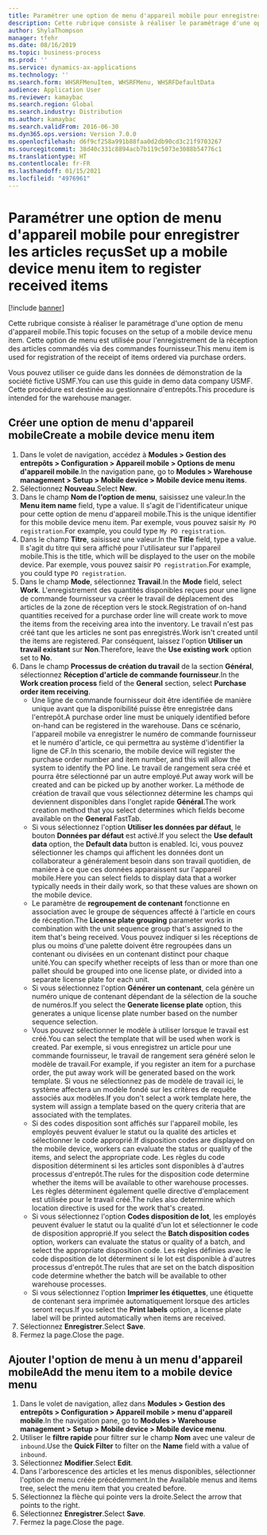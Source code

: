 ```yaml
---
title: Paramétrer une option de menu d'appareil mobile pour enregistrer les articles reçus
description: Cette rubrique consiste à réaliser le paramétrage d'une option de menu d'appareil mobile.
author: ShylaThompson
manager: tfehr
ms.date: 08/16/2019
ms.topic: business-process
ms.prod: ''
ms.service: dynamics-ax-applications
ms.technology: ''
ms.search.form: WHSRFMenuItem, WHSRFMenu, WHSRFDefaultData
audience: Application User
ms.reviewer: kamaybac
ms.search.region: Global
ms.search.industry: Distribution
ms.author: kamaybac
ms.search.validFrom: 2016-06-30
ms.dyn365.ops.version: Version 7.0.0
ms.openlocfilehash: d6f9cf258a991b88faa0d2db90cd3c21f9703267
ms.sourcegitcommit: 38d40c331c8894acb7b119c5073e3088b54776c1
ms.translationtype: HT
ms.contentlocale: fr-FR
ms.lasthandoff: 01/15/2021
ms.locfileid: "4976961"
---
```

# <a name="set-up-a-mobile-device-menu-item-to-register-received-items"></a><span data-ttu-id="11a86-103">Paramétrer une option de menu d'appareil mobile pour enregistrer les articles reçus</span><span class="sxs-lookup"><span data-stu-id="11a86-103">Set up a mobile device menu item to register received items</span></span>

[!include [banner](../../includes/banner.md)]

<span data-ttu-id="11a86-104">Cette rubrique consiste à réaliser le paramétrage d'une option de menu d'appareil mobile.</span><span class="sxs-lookup"><span data-stu-id="11a86-104">This topic focuses on the setup of a mobile device menu item.</span></span> <span data-ttu-id="11a86-105">Cette option de menu est utilisée pour l'enregistrement de la réception des articles commandés via des commandes fournisseur.</span><span class="sxs-lookup"><span data-stu-id="11a86-105">This menu item is used for registration of the receipt of items ordered via purchase orders.</span></span> 

<span data-ttu-id="11a86-106">Vous pouvez utiliser ce guide dans les données de démonstration de la société fictive USMF.</span><span class="sxs-lookup"><span data-stu-id="11a86-106">You can use this guide in demo data company USMF.</span></span> <span data-ttu-id="11a86-107">Cette procédure est destinée au gestionnaire d'entrepôts.</span><span class="sxs-lookup"><span data-stu-id="11a86-107">This procedure is intended for the warehouse manager.</span></span>


## <a name="create-a-mobile-device-menu-item"></a><span data-ttu-id="11a86-108">Créer une option de menu d'appareil mobile</span><span class="sxs-lookup"><span data-stu-id="11a86-108">Create a mobile device menu item</span></span>
1. <span data-ttu-id="11a86-109">Dans le volet de navigation, accédez à **Modules > Gestion des entrepôts > Configuration > Appareil mobile > Options de menu d'appareil mobile**.</span><span class="sxs-lookup"><span data-stu-id="11a86-109">In the navigation pane, go to **Modules > Warehouse management > Setup > Mobile device > Mobile device menu items**.</span></span>
2. <span data-ttu-id="11a86-110">Sélectionnez **Nouveau**.</span><span class="sxs-lookup"><span data-stu-id="11a86-110">Select **New**.</span></span>
3. <span data-ttu-id="11a86-111">Dans le champ **Nom de l'option de menu**, saisissez une valeur.</span><span class="sxs-lookup"><span data-stu-id="11a86-111">In the **Menu item name** field, type a value.</span></span> <span data-ttu-id="11a86-112">Il s'agit de l'identificateur unique pour cette option de menu d'appareil mobile.</span><span class="sxs-lookup"><span data-stu-id="11a86-112">This is the unique identifier for this mobile device menu item.</span></span> <span data-ttu-id="11a86-113">Par exemple, vous pouvez saisir `My PO registration`.</span><span class="sxs-lookup"><span data-stu-id="11a86-113">For example, you could type `My PO registration`.</span></span>  
4. <span data-ttu-id="11a86-114">Dans le champ **Titre**, saisissez une valeur.</span><span class="sxs-lookup"><span data-stu-id="11a86-114">In the **Title** field, type a value.</span></span> <span data-ttu-id="11a86-115">Il s'agit du titre qui sera affiché pour l'utilisateur sur l'appareil mobile.</span><span class="sxs-lookup"><span data-stu-id="11a86-115">This is the title, which will be displayed to the user on the mobile device.</span></span> <span data-ttu-id="11a86-116">Par exemple, vous pouvez saisir `PO registration`.</span><span class="sxs-lookup"><span data-stu-id="11a86-116">For example, you could type `PO registration`.</span></span>  
5. <span data-ttu-id="11a86-117">Dans le champ **Mode**, sélectionnez **Travail**.</span><span class="sxs-lookup"><span data-stu-id="11a86-117">In the **Mode** field, select **Work**.</span></span> <span data-ttu-id="11a86-118">L'enregistrement des quantités disponibles reçues pour une ligne de commande fournisseur va créer le travail de déplacement des articles de la zone de réception vers le stock.</span><span class="sxs-lookup"><span data-stu-id="11a86-118">Registration of on-hand quantities received for a purchase order line will create work to move the items from the receiving area into the inventory.</span></span> <span data-ttu-id="11a86-119">Le travail n'est pas créé tant que les articles ne sont pas enregistrés.</span><span class="sxs-lookup"><span data-stu-id="11a86-119">Work isn't created until the items are registered.</span></span> <span data-ttu-id="11a86-120">Par conséquent, laissez l'option **Utiliser un travail existant** sur **Non**.</span><span class="sxs-lookup"><span data-stu-id="11a86-120">Therefore, leave the **Use existing work** option set to **No**.</span></span>
6. <span data-ttu-id="11a86-121">Dans le champ **Processus de création du travail** de la section **Général**, sélectionnez **Réception d'article de commande fournisseur**.</span><span class="sxs-lookup"><span data-stu-id="11a86-121">In the **Work creation process** field of the **General** section, select **Purchase order item receiving**.</span></span>
    - <span data-ttu-id="11a86-122">Une ligne de commande fournisseur doit être identifiée de manière unique avant que la disponibilité puisse être enregistrée dans l'entrepôt.</span><span class="sxs-lookup"><span data-stu-id="11a86-122">A purchase order line must be uniquely identified before on-hand can be registered in the warehouse.</span></span> <span data-ttu-id="11a86-123">Dans ce scénario, l'appareil mobile va enregistrer le numéro de commande fournisseur et le numéro d'article, ce qui permettra au système d'identifier la ligne de CF.</span><span class="sxs-lookup"><span data-stu-id="11a86-123">In this scenario, the mobile device will register the purchase order number and item number, and this will allow the system to identify the PO line.</span></span> <span data-ttu-id="11a86-124">Le travail de rangement sera créé et pourra être sélectionné par un autre employé.</span><span class="sxs-lookup"><span data-stu-id="11a86-124">Put away work will be created and can be picked up by another worker.</span></span> <span data-ttu-id="11a86-125">La méthode de création de travail que vous sélectionnez détermine les champs qui deviennent disponibles dans l'onglet rapide **Général**.</span><span class="sxs-lookup"><span data-stu-id="11a86-125">The work creation method that you select determines which fields become available on the **General** FastTab.</span></span>  
    - <span data-ttu-id="11a86-126">Si vous sélectionnez l'option **Utiliser les données par défaut**, le bouton **Données par défaut** est activé.</span><span class="sxs-lookup"><span data-stu-id="11a86-126">If you select the **Use default data** option, the **Default data** button is enabled.</span></span> <span data-ttu-id="11a86-127">Ici, vous pouvez sélectionner les champs qui affichent les données dont un collaborateur a généralement besoin dans son travail quotidien, de manière à ce que ces données apparaissent sur l'appareil mobile.</span><span class="sxs-lookup"><span data-stu-id="11a86-127">Here you can select fields to display data that a worker typically needs in their daily work, so that these values are shown on the mobile device.</span></span>  
    - <span data-ttu-id="11a86-128">Le paramètre de **regroupement de contenant** fonctionne en association avec le groupe de séquences affecté à l'article en cours de réception.</span><span class="sxs-lookup"><span data-stu-id="11a86-128">The **License plate grouping** parameter works in combination with the unit sequence group that's assigned to the item that's being received.</span></span> <span data-ttu-id="11a86-129">Vous pouvez indiquer si les réceptions de plus ou moins d'une palette doivent être regroupées dans un contenant ou divisées en un contenant distinct pour chaque unité.</span><span class="sxs-lookup"><span data-stu-id="11a86-129">You can specify whether receipts of less than or more than one pallet should be grouped into one license plate, or divided into a separate license plate for each unit.</span></span>  
    - <span data-ttu-id="11a86-130">Si vous sélectionnez l'option **Générer un contenant**, cela génère un numéro unique de contenant dépendant de la sélection de la souche de numéros.</span><span class="sxs-lookup"><span data-stu-id="11a86-130">If you select the **Generate license plate** option, this generates a unique license plate number based on the number sequence selection.</span></span>  
    - <span data-ttu-id="11a86-131">Vous pouvez sélectionner le modèle à utiliser lorsque le travail est créé.</span><span class="sxs-lookup"><span data-stu-id="11a86-131">You can select the template that will be used when work is created.</span></span> <span data-ttu-id="11a86-132">Par exemple, si vous enregistrez un article pour une commande fournisseur, le travail de rangement sera généré selon le modèle de travail.</span><span class="sxs-lookup"><span data-stu-id="11a86-132">For example, if you register an item for a purchase order, the put away work will be generated based on the work template.</span></span> <span data-ttu-id="11a86-133">Si vous ne sélectionnez pas de modèle de travail ici, le système affectera un modèle fondé sur les critères de requête associés aux modèles.</span><span class="sxs-lookup"><span data-stu-id="11a86-133">If you don't select a work template here, the system will assign a template based on the query criteria that are associated with the templates.</span></span>  
    - <span data-ttu-id="11a86-134">Si des codes disposition sont affichés sur l'appareil mobile, les employés peuvent évaluer le statut ou la qualité des articles et sélectionner le code approprié.</span><span class="sxs-lookup"><span data-stu-id="11a86-134">If disposition codes are displayed on the mobile device, workers can evaluate the status or quality of the items, and select the appropriate code.</span></span> <span data-ttu-id="11a86-135">Les règles du code disposition déterminent si les articles sont disponibles à d'autres processus d'entrepôt.</span><span class="sxs-lookup"><span data-stu-id="11a86-135">The rules for the disposition code determine whether the items will be available to other warehouse processes.</span></span> <span data-ttu-id="11a86-136">Les règles déterminent également quelle directive d'emplacement est utilisée pour le travail créé.</span><span class="sxs-lookup"><span data-stu-id="11a86-136">The rules also determine which location directive is used for the work that's created.</span></span>   
    - <span data-ttu-id="11a86-137">Si vous sélectionnez l'option **Codes disposition de lot**, les employés peuvent évaluer le statut ou la qualité d'un lot et sélectionner le code de disposition approprié.</span><span class="sxs-lookup"><span data-stu-id="11a86-137">If you select the **Batch disposition codes** option, workers can evaluate the status or quality of a batch, and select the appropriate disposition code.</span></span> <span data-ttu-id="11a86-138">Les règles définies avec le code disposition de lot déterminent si le lot est disponible à d'autres processus d'entrepôt.</span><span class="sxs-lookup"><span data-stu-id="11a86-138">The rules that are set on the batch disposition code determine whether the batch will be available to other warehouse processes.</span></span>  
    - <span data-ttu-id="11a86-139">Si vous sélectionnez l'option **Imprimer les étiquettes**, une étiquette de contenant sera imprimée automatiquement lorsque des articles seront reçus.</span><span class="sxs-lookup"><span data-stu-id="11a86-139">If you select the **Print labels** option, a license plate label will be printed automatically when items are received.</span></span>  
7. <span data-ttu-id="11a86-140">Sélectionnez **Enregistrer**.</span><span class="sxs-lookup"><span data-stu-id="11a86-140">Select **Save**.</span></span>
8. <span data-ttu-id="11a86-141">Fermez la page.</span><span class="sxs-lookup"><span data-stu-id="11a86-141">Close the page.</span></span>

## <a name="add-the-menu-item-to-a-mobile-device-menu"></a><span data-ttu-id="11a86-142">Ajouter l'option de menu à un menu d'appareil mobile</span><span class="sxs-lookup"><span data-stu-id="11a86-142">Add the menu item to a mobile device menu</span></span>
1. <span data-ttu-id="11a86-143">Dans le volet de navigation, allez dans **Modules > Gestion des entrepôts > Configuration > Appareil mobile > menu d'appareil mobile**.</span><span class="sxs-lookup"><span data-stu-id="11a86-143">In the navigation pane, go to **Modules > Warehouse management > Setup > Mobile device > Mobile device menu**.</span></span>
2. <span data-ttu-id="11a86-144">Utiliser le **filtre rapide** pour filtrer sur le champ **Nom** avec une valeur de `inbound`.</span><span class="sxs-lookup"><span data-stu-id="11a86-144">Use the **Quick Filter** to filter on the **Name** field with a value of `inbound`.</span></span>
3. <span data-ttu-id="11a86-145">Sélectionnez **Modifier**.</span><span class="sxs-lookup"><span data-stu-id="11a86-145">Select **Edit**.</span></span>
4. <span data-ttu-id="11a86-146">Dans l'arborescence des articles et les menus disponibles, sélectionner l'option de menu créée précédemment.</span><span class="sxs-lookup"><span data-stu-id="11a86-146">In the Available menus and items tree, select the menu item that you created before.</span></span>
5. <span data-ttu-id="11a86-147">Sélectionnez la flèche qui pointe vers la droite.</span><span class="sxs-lookup"><span data-stu-id="11a86-147">Select the arrow that points to the right.</span></span>
6. <span data-ttu-id="11a86-148">Sélectionnez **Enregistrer**.</span><span class="sxs-lookup"><span data-stu-id="11a86-148">Select **Save**.</span></span>
7. <span data-ttu-id="11a86-149">Fermez la page.</span><span class="sxs-lookup"><span data-stu-id="11a86-149">Close the page.</span></span>

